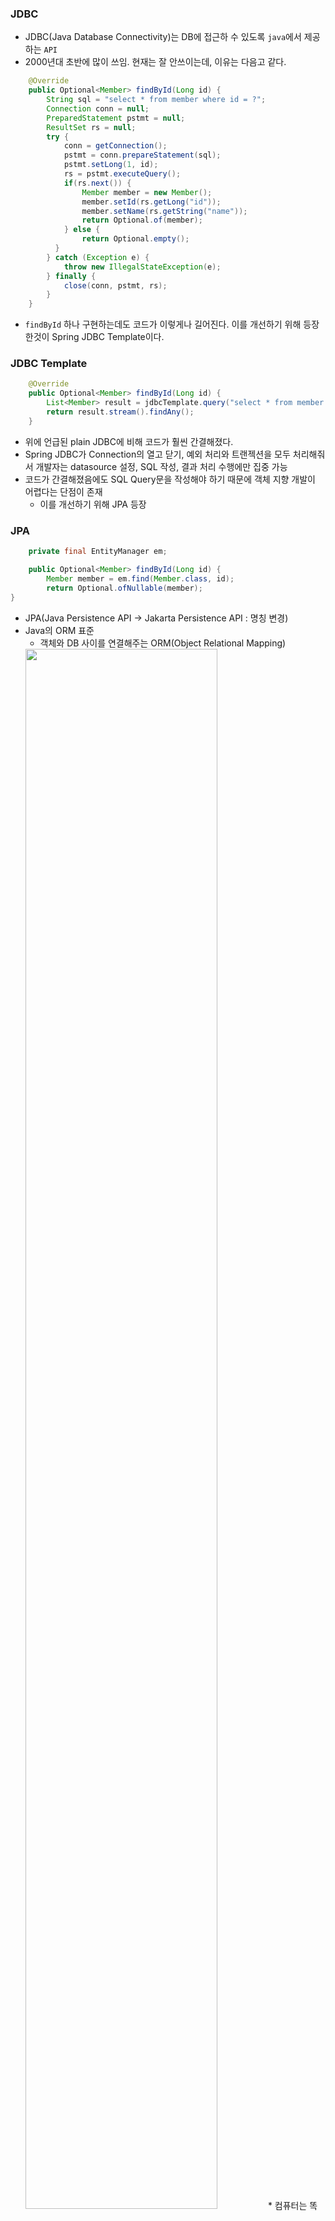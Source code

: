 ### JDBC
* JDBC(Java Database Connectivity)는 DB에 접근하 수 있도록 `java`에서 제공하는 `API`
* 2000년대 초반에 많이 쓰임. 현재는 잘 안쓰이는데, 이유는 다음고 같다.
```java
    @Override
    public Optional<Member> findById(Long id) {
        String sql = "select * from member where id = ?";
        Connection conn = null;
        PreparedStatement pstmt = null;
        ResultSet rs = null;
        try {
            conn = getConnection();
            pstmt = conn.prepareStatement(sql);
            pstmt.setLong(1, id);
            rs = pstmt.executeQuery();
            if(rs.next()) {
                Member member = new Member();
                member.setId(rs.getLong("id"));
                member.setName(rs.getString("name"));
                return Optional.of(member);
            } else {
                return Optional.empty();
          }
        } catch (Exception e) {
            throw new IllegalStateException(e);
        } finally {
            close(conn, pstmt, rs);
        } 
    }

```
* `findById` 하나 구현하는데도 코드가 이렇게나 길어진다. 이를 개선하기 위해 등장한것이 Spring JDBC Template이다.

### JDBC Template
``` java 
    @Override
    public Optional<Member> findById(Long id) {
        List<Member> result = jdbcTemplate.query("select * from member where id = ?", memberRowMapper(), id);
        return result.stream().findAny();
    }
```
* 위에 언급된 plain JDBC에 비해 코드가 훨씬 간결해졌다.
* Spring JDBC가 Connection의 열고 닫기, 예외 처리와 트랜젝션을 모두 처리해줘서 개발자는 datasource 설정, SQL 작성, 결과 처리 수행에만 집중 가능
* 코드가 간결해졌음에도 SQL Query문을 작성해야 하기 때문에 객체 지향 개발이 어렵다는 단점이 존재
  * 이를 개선하기 위해 JPA 등장
  
### JPA
```java
    private final EntityManager em;

    public Optional<Member> findById(Long id) {
        Member member = em.find(Member.class, id);
        return Optional.ofNullable(member);
}
```
* JPA(Java Persistence API -> Jakarta Persistence API : 명칭 변경)
* Java의 ORM 표준
  * 객체와 DB 사이를 연결해주는 ORM(Object Relational Mapping)
  <img width="80%" src="https://img1.daumcdn.net/thumb/R1280x0/?scode=mtistory2&fname=https%3A%2F%2Fblog.kakaocdn.net%2Fdn%2FcVpdyx%2FbtrduVd3PbP%2FKR8xkT8seoKxrHKdiezGx1%2Fimg.png"/>
  * 컴퓨터는 똑똑하지만 사람이 말할때 말하지 않아도 '눈치'를 통해 행동하는 것 만큼 똑똑하지 않다. 때문에 DB의 테이블에 있는 정보를 Java로 구현한 객체에 맵핑할 때, 자동으로 이루어지지 않고 ORM을 통해 이루어진다.
  * ORM이 없었다면 Select로 얻어낸 값들을 일일이 맵핑했어야 할 것이다.
* JPA는 Java의 ORM 표준으로 채택되어있다.
* ORM이 포괄적인 개념이라면 JPA는 구체적으로 기능을 정의한 스펙이라고 볼 수 있다.
* JPA의 ORM Implementation의 예시로 Hibernate가 있다. Hibernate는 JPA Provider의 표준(기본)이다.

### Spring DATA JPA
<img width="80%" src="https://img1.daumcdn.net/thumb/R1280x0/?scode=mtistory2&fname=https%3A%2F%2Fblog.kakaocdn.net%2Fdn%2FKNNL0%2Fbtrdr3Rbluo%2FYGi3SGnLwMZuWKnINIOHHk%2Fimg.png![image](https://user-images.githubusercontent.com/65839810/183284442-4beecca7-5885-4143-8ff8-e6953d1049ff.png)
"/>
* Spring에서 Hibernate를 보다 간편하게 사용할 수 있도록 추상객체를 한 번 더 감싸서 만든것
* EntityManager에 접근하지 않고도 보다 쉽게 객체에 접근하여 DB의 데이터를 활용할 수 있다.
  
### 정리
<img width="80%" src="https://img1.daumcdn.net/thumb/R1280x0/?scode=mtistory2&fname=https%3A%2F%2Fblog.kakaocdn.net%2Fdn%2FlfTql%2FbtrdwT1mWG5%2FNFTQeyb6ARWsTJuL7O9ecK%2Fimg.png![image](https://user-images.githubusercontent.com/65839810/183284464-d7f914eb-1f9f-4b27-8b08-ed8dfeb96175.png)
"/>
* `JDBC(Java Database Connectivity)`는 `DB`에 접근할 수 있도록 `JAVA`에서 제공하는 `API`
* `ORM`은 어플리케이션 내부의 객체가 `DB`의 테이블에 쉽게 맵핑될 수 있도록 연결
* `JAVA`에서 `ORM`의 표준 스펙으로 `JPA`를 인터페이스로 정의하여 제공
    * 이때 해당 `JPA`의 실체 구현페이스를 모아둔 것이 `Hibernate`인데, 그 중 자주 사용되는 인터페이스들을 보다 쉽게 사용하기 위해 `Spring Framework`에서 다시 한번 묶음으로 제공한 것이 `Spring Data JPA`
